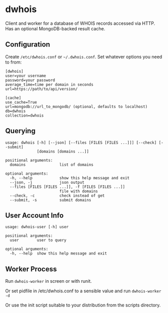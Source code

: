 dwhois
======

Client and worker for a database of WHOIS records accessed via HTTP.
Has an optional MongoDB-backed result cache.

Configuration
-------------

Create `/etc/dwhois.conf` or `~/.dwhois.conf`.  Set whatever options you need to from:

```
[dwhois]
user=your username
password=your password
average_time=time per domain in seconds
url=https://path/to/api/version/

[cache]
use_cache=True
url=mongodb://url_to_mongodb/ (optional, defaults to localhost)
db=dwhois
collection=dwhois
```

Querying
--------

```
usage: dwhois [-h] [--json] [--files [FILES [FILES ...]]] [--check] [--submit]
              [domains [domains ...]]

positional arguments:
  domains               list of domains

optional arguments:
  -h, --help            show this help message and exit
  --json, -j            json output
  --files [FILES [FILES ...]], -f [FILES [FILES ...]]
                        file with domains
  --check, -c           check instead of get
  --submit, -s          submit domains
```

User Account Info
-----------------

```
usage: dwhois-user [-h] user

positional arguments:
  user        user to query

optional arguments:
  -h, --help  show this help message and exit
```

Worker Process
--------------

Run `dwhois-worker` in screen or with runit.

Or set pidfile in /etc/dwhois.conf to a sensible value and run `dwhois-worker -d`

Or use the init script suitable to your distribution from the scripts directory.
